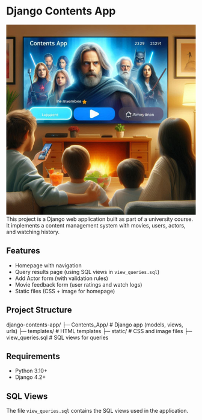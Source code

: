 # Django Contents App
![Homepage Screenshot](static/home_screen.jpg)
This project is a Django web application built as part of a university course.  
It implements a content management system with movies, users, actors, and watching history.

## Features
- Homepage with navigation
- Query results page (using SQL views in `view_queries.sql`)
- Add Actor form (with validation rules)
- Movie feedback form (user ratings and watch logs)
- Static files (CSS + image for homepage)

## Project Structure
django-contents-app/
├─ Contents_App/ # Django app (models, views, urls)
├─ templates/ # HTML templates
├─ static/ # CSS and image files
├─ view_queries.sql # SQL views for queries

## Requirements
- Python 3.10+
- Django 4.2+

## SQL Views
The file `view_queries.sql` contains the SQL views used in the application.

